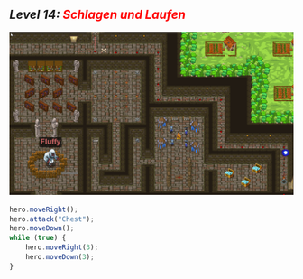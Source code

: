 ## ***Level 14:***  <span style="color: red">***Schlagen und Laufen***


![MyImage](Welt-1-Level-14.png)


```Javascript
hero.moveRight();
hero.attack("Chest");
hero.moveDown();
while (true) {
    hero.moveRight(3);
    hero.moveDown(3);
}

```